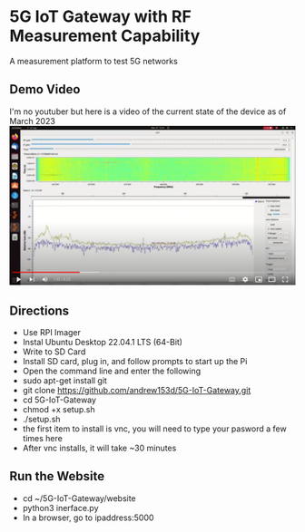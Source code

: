 # 5G IoT Gateway with RF Measurement Capability
A measurement platform to test 5G networks

## Demo Video
I'm no youtuber but here is a video of the current state of the device as of March 2023
[![5G Demo](media/screenshot_youtube.PNG)](https://youtu.be/Gw4qhBvPAFY)

## Directions
* Use RPI Imager
* Instal Ubuntu Desktop 22.04.1 LTS (64-Bit)
* Write to SD Card
* Install SD card, plug in, and follow prompts to start up the Pi
* Open the command line and enter the following
* sudo apt-get install git
* git clone https://github.com/andrew153d/5G-IoT-Gateway.git
* cd 5G-IoT-Gateway
* chmod +x setup.sh
* ./setup.sh
* the first item to install is vnc, you will need to type your pasword a few times here
* After vnc installs, it will take ~30 minutes

## Run the Website
* cd ~/5G-IoT-Gateway/website
* python3 inerface.py
* In a browser, go to ipaddress:5000
